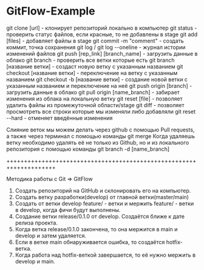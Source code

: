 # GitFlow-Example

git clone [url] - клонирует репозиторий локально в компьютер
git status - проверить статус файлов, если красные, то не добавлены в stage
git add [files] - добавляет файлы в stage
git commit -m "comment" - создать коммит, точка сохранения
git log / git log --oneline - журнал истории изменений файлов
git push [rep_link] [branch_name] - загрузить данные в облако
git branch - проверить все ветки которые есть
git branch [название ветки] - создаст новую ветку с указанным названием
git checkout [название ветки] - переключение на ветку с указанным названием
git checkout -b [название ветки] - создание новой ветки с указанным названием и переключение на неё
git push origin [branch] - загрузить данные в облако
git pull origin [name_branch] - забирает изменения из облака на локальную ветку
git reset [file] - позволяет удалить файлы из промежуточной области/stage
git diff - позволяет просмотреть все строки которые мы изменяли либо добавляли
git reset --hard - отменяет введённые изменения

Слияние веток мы можем делать через github с помощью Pull requests, а также через терминал с помощью команды git merge
Когда удаляешь ветку необходимо удалять её не только из Github, но и из локального репозитория с помощью команды git branch -d [name_branch]

++++++++++++++++++++++++++++++++++++++++++++++++++++++++++++++++++++

Методика работы c Git => GitFlow

 1. Создать репозиторий на GitHub и склонировать его на компьютер.
 2. Создать ветку разработки(develop) от главной ветки(master/main)
 3. Создать от ветки develop feature/ - ветки и мержить feature/ - ветки в develop, когда фичи будут выполнены.
 4. Создание ветки release/0.1.0 от develop. Создаётся ближе к дате релиза проекта.
 5. Когда ветка release/0.1.0 закончена, то она мержится в main и develop и затем удаляется.
 6. Если в ветке main обнаруживается ошибка, то создаётся hotfix-ветка.
 7. Когда работа над hotfix-веткой завершается, то её нужно мержить в develop и main.